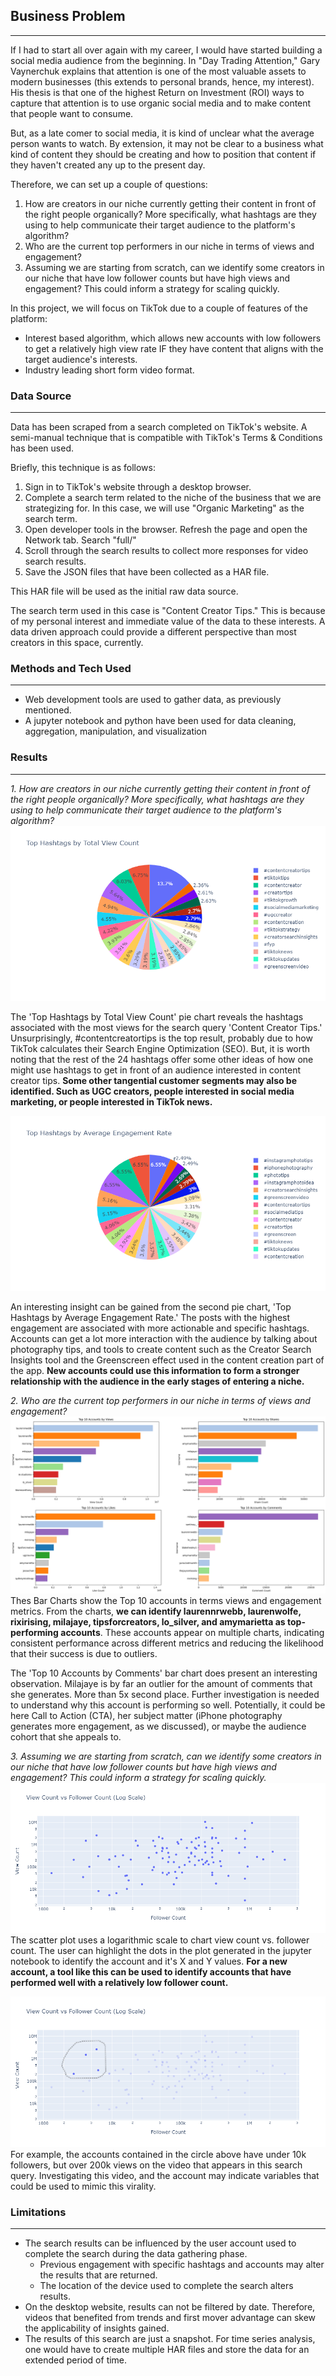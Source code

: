 ## Business Problem
___
If I had to start all over again with my career, I would have started building a social media audience from the beginning. In "Day Trading Attention," Gary Vaynerchuk explains that attention is one of the most valuable assets to modern businesses (this extends to personal brands, hence, my interest). His thesis is that one of the highest Return on Investment (ROI) ways to capture that attention is to use organic social media and to make content that people want to consume. 

But, as a late comer to social media, it is kind of unclear what the average person wants to watch. By extension, it may not be clear to a business what kind of content they should be creating and how to position that content if they haven't created any up to the present day.

Therefore, we can set up a couple of questions:
1. How are creators in our niche currently getting their content in front of the right people organically? More specifically, what hashtags are they using to help communicate their target audience to the platform's algorithm?
2. Who are the current top performers in our niche in terms of views and engagement? 
3. Assuming we are starting from scratch, can we identify some creators in our niche that have low follower counts but have high views and engagement? This could inform a strategy for scaling quickly.

In this project, we will focus on TikTok due to a couple of features of the platform:
- Interest based algorithm, which allows new accounts with low followers to get a relatively high view rate IF they have content that aligns with the target audience's interests.
- Industry leading short form video format.
### Data Source
___
Data has been scraped from a search completed on TikTok's website. A semi-manual technique that is compatible with TikTok's Terms & Conditions has been used.

Briefly, this technique is as follows:
1. Sign in to TikTok's website through a desktop browser.
2. Complete a search term related to the niche of the business that we are strategizing for. In this case, we will use "Organic Marketing" as the search term. 
3. Open developer tools in the browser. Refresh the page and open the Network tab. Search "full/" 
4. Scroll through the search results to collect more responses for video search results.
5. Save the JSON files that have been collected as a HAR file. 

This HAR file will be used as the initial raw data source.

The search term used in this case is "Content Creator Tips." This is because of my personal interest and immediate value of the data to these interests. A data driven approach could provide a different perspective than most creators in this space, currently.
### Methods and Tech Used
___
- Web development tools are used to gather data, as previously mentioned.
- A jupyter notebook and python have been used for data cleaning, aggregation, manipulation, and visualization
### Results
___
*1. How are creators in our niche currently getting their content in front of the right people organically? More specifically, what hashtags are they using to help communicate their target audience to the platform's algorithm?*
![alt text](assets/TotalViewCountPieChart.png)

The 'Top Hashtags by Total View Count' pie chart reveals the hashtags associated with the most views for the search query 'Content Creator Tips.' Unsurprisingly, #contentcreatortips is the top result, probably due to how TikTok calculates their Search Engine Optimization (SEO). But, it is worth noting that the rest of the 24 hashtags offer some other ideas of how one might use hashtags to get in front of an audience interested in content creator tips. **Some other tangential customer segments may also be identified. Such as UGC creators, people interested in social media marketing, or people interested in TikTok news.**

![alt text](assets/AvgEngagementPieChart.png)

An interesting insight can be gained from the second pie chart, 'Top Hashtags by Average Engagement Rate.' The posts with the highest engagement are associated with more actionable and specific hashtags. Accounts can get a lot more interaction with the audience by talking about photography tips, and tools to create content such as the Creator Search Insights tool and the Greenscreen effect used in the content creation part of the app. **New accounts could use this information to form a stronger relationship with the audience in the early stages of entering a niche.**

*2. Who are the current top performers in our niche in terms of views and engagement?*
![alt text](assets/AllTop10Accounts.png)
Thes Bar Charts show the Top 10 accounts in terms views and engagement metrics. From the charts, **we can identify laurennrwebb, laurenwolfe, rixirising, milajaye, tipsforcreators, lo_silver, and amymarietta as top-performing accounts**. These accounts appear on multiple charts, indicating consistent performance across different metrics and reducing the likelihood that their success is due to outliers.

The 'Top 10 Accounts by Comments' bar chart does present an interesting observation. Milajaye is by far an outlier for the amount of comments that she generates. More than 5x second place. Further investigation is needed to understand why this account is performing so well. Potentially, it could be here Call to Action (CTA), her subject matter (iPhone photography generates more engagement, as we discussed), or maybe the audience cohort that she appeals to.

*3. Assuming we are starting from scratch, can we identify some creators in our niche that have low follower counts but have high views and engagement? This could inform a strategy for scaling quickly.*
![alt text](assets/ScatterPlotViewsVsFollowers.png)
The scatter plot uses a logarithmic scale to chart view count vs. follower count. The user can highlight the dots in the plot generated in the jupyter notebook to identify the account and it's X and Y values. 
**For a new account, a tool like this can be used to identify accounts that have performed well with a relatively low follower count.**

![alt text](assets/LassoOnScatterPlot.png)
For example, the accounts contained in the circle above have under 10k followers, but over 200k views on the video that appears in this search query. Investigating this video, and the account may indicate variables that could be used to mimic this virality.

### Limitations 
___
- The search results can be influenced by the user account used to complete the search during the data gathering phase. 
	- Previous engagement with specific hashtags and accounts may alter the results that are returned.
	- The location of the device used to complete the search alters results. 
- On the desktop website, results can not be filtered by date. Therefore, videos that benefited from trends and first mover advantage can skew the applicability of insights gained.
- The results of this search are just a snapshot. For time series analysis, one would have to create multiple HAR files and store the data for an extended period of time. 